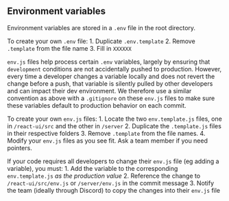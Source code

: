 ## Environment variables

Environment variables are stored in a `.env` file in the root directory. 

To create your own `.env` file:
    1. Duplicate `.env.template`
    2. Remove `.template` from the file name
    3. Fill in `XXXXXX`

`env.js` files help process certain `.env` variables, largely by ensuring that `development` conditions are not accidentally pushed to production. However, every time a developer changes a variable locally and does not revert the change before a push, that variable is silently pulled by other developers and can impact their dev environment. We therefore use a similar convention as above with a `.gitignore` on these `env.js` files to make sure these variables default to production behavior on each commit.

To create your own `env.js` files:
    1. Locate the two `env.template.js` files, one in `/react-ui/src` and the other in `/server`
    2. Duplicate the `.template.js` files in their respective folders 
    3. Remove `.template` from the file names. 
    4. Modify your `env.js` files as you see fit. Ask a team member if you need pointers.

If your code requires all developers to change their `env.js` file (eg adding a variable), you must:
    1. Add the variable to the corresponding `env.template.js` *as the production value*
    2. Reference the change to `/react-ui/src/env.js` or `/server/env.js` in the commit message
    3. Notify the team (ideally through Discord) to copy the changes into their `env.js` file
